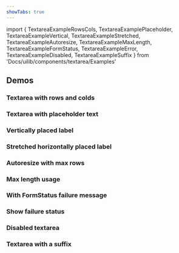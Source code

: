 ```yaml
---
showTabs: true
---
```


import {
TextareaExampleRowsCols,
TextareaExamplePlaceholder,
TextareaExampleVertical,
TextareaExampleStretched,
TextareaExampleAutoresize,
TextareaExampleMaxLength,
TextareaExampleFormStatus,
TextareaExampleError,
TextareaExampleDisabled,
TextareaExampleSuffix
} from 'Docs/uilib/components/textarea/Examples'

## Demos

### Textarea with rows and colds

<TextareaExampleRowsCols />

### Textarea with placeholder text

<TextareaExamplePlaceholder />

### Vertically placed label

<TextareaExampleVertical />

### Stretched horizontally placed label

<TextareaExampleStretched />

### Autoresize with max rows

<TextareaExampleAutoresize />

### Max length usage

<TextareaExampleMaxLength />

### With FormStatus failure message

<TextareaExampleFormStatus />

### Show failure status

<TextareaExampleError />

### Disabled textarea

<TextareaExampleDisabled />

### Textarea with a suffix

<TextareaExampleSuffix />
